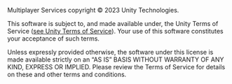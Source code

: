 Multiplayer Services copyright © 2023 Unity Technologies.

This software is subject to, and made available under, the Unity Terms of Service ([see Unity Terms of Service](https://unity.com/legal/terms-of-service)). Your use of this software constitutes your acceptance of such terms.

Unless expressly provided otherwise, the software under this license is made available strictly on an “AS IS” BASIS WITHOUT WARRANTY OF ANY KIND, EXPRESS OR IMPLIED. Please review the Terms of Service for details on these and other terms and conditions.
